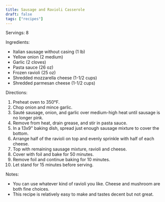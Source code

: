 ```yaml
---
title: Sausage and Ravioli Casserole
draft: false
tags: ["recipes"]
---
```


Servings: 8

Ingredients:
- Italian sausage without casing (1 lb)
- Yellow onion (2 medium)
- Garlic (2 cloves)
- Pasta sauce (26 oz)
- Frozen ravioli (25 oz)
- Shredded mozzarella cheese (1-1/2 cups)
- Shredded parmesan cheese (1-1/2 cups)

Directions:
1) Preheat oven to 350°F.
2) Chop onion and mince garlic.
3) Sauté sausage, onion, and garlic over medium-high heat until sausage is no longer pink.
4) Remove from heat, drain grease, and stir in pasta sauce.
5) In a 13x9" baking dish, spread just enough sausage mixture to cover the bottom.
6) Arrange half of the ravioli on top and evenly sprinkle with half of each cheese.
7) Top with remaining sausage mixture, ravioli and cheese.
8) Cover with foil and bake for 50 minutes.
9) Remove foil and continue baking for 10 minutes.
10) Let stand for 15 minutes before serving.

Notes:
- You can use whatever kind of ravioli you like. Cheese and mushroom are both fine choices.
- This recipe is relatively easy to make and tastes decent but not great.

